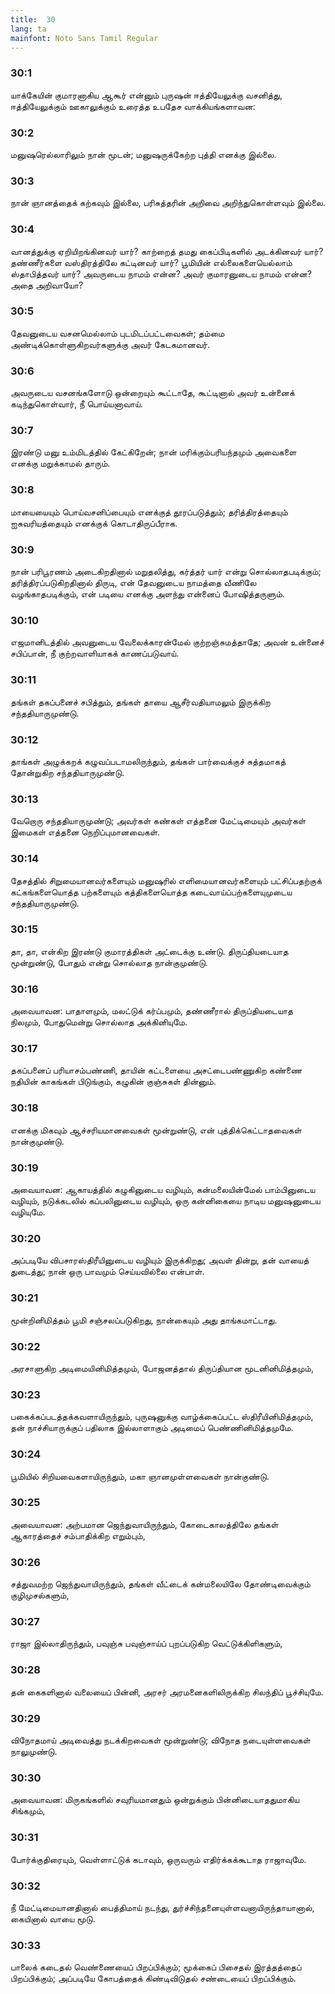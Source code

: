 ```yaml
---
title:  30
lang: ta
mainfont: Noto Sans Tamil Regular
---
```


###  30:1

யாக்கேயின் குமாரனாகிய ஆகூர் என்னும் புருஷன் ஈத்தியேலுக்கு வசனித்து, ஈத்தியேலுக்கும் ஊகாலுக்கும் உரைத்த உபதேச வாக்கியங்களாவன:

###  30:2

மனுஷரெல்லாரிலும் நான் மூடன்; மனுஷருக்கேற்ற புத்தி எனக்கு இல்லை.

###  30:3

நான் ஞானத்தைக் கற்கவும் இல்லை, பரிசுத்தரின் அறிவை அறிந்துகொள்ளவும் இல்லை.

###  30:4

வானத்துக்கு ஏறியிறங்கினவர் யார்? காற்றைத் தமது கைப்பிடிகளில் அடக்கினவர் யார்? தண்ணீர்களை வஸ்திரத்திலே கட்டினவர் யார்? பூமியின் எல்லைகளையெல்லாம் ஸ்தாபித்தவர் யார்? அவருடைய நாமம் என்ன? அவர் குமாரனுடைய நாமம் என்ன? அதை அறிவாயோ?

###  30:5

தேவனுடைய வசனமெல்லாம் புடமிடப்பட்டவைகள்; தம்மை அண்டிக்கொள்ளுகிறவர்களுக்கு அவர் கேடகமானவர்.

###  30:6

அவருடைய வசனங்களோடு ஒன்றையும் கூட்டாதே, கூட்டினால் அவர் உன்னைக் கடிந்துகொள்வார், நீ பொய்யனாவாய்.

###  30:7

இரண்டு மனு உம்மிடத்தில் கேட்கிறேன்; நான் மரிக்கும்பரியந்தமும் அவைகளை எனக்கு மறுக்காமல் தாரும்.

###  30:8

மாயையையும் பொய்வசனிப்பையும் எனக்குத் தூரப்படுத்தும்; தரித்திரத்தையும் ஐசுவரியத்தையும் எனக்குக் கொடாதிருப்பீராக.

###  30:9

நான் பரிபூரணம் அடைகிறதினால் மறுதலித்து, கர்த்தர் யார் என்று சொல்லாதபடிக்கும்; தரித்திரப்படுகிறதினால் திருடி, என் தேவனுடைய நாமத்தை வீணிலே வழங்காதபடிக்கும், என் படியை எனக்கு அளந்து என்னைப் போஷித்தருளும்.

###  30:10

எஜமானிடத்தில் அவனுடைய வேலைக்காரன்மேல் குற்றஞ்சுமத்தாதே; அவன் உன்னைச் சபிப்பான், நீ குற்றவாளியாகக் காணப்படுவாய்.

###  30:11

தங்கள் தகப்பனைச் சபித்தும், தங்கள் தாயை ஆசீர்வதியாமலும் இருக்கிற சந்ததியாருமுண்டு.

###  30:12

தாங்கள் அழுக்கறக் கழுவப்படாமலிருந்தும், தங்கள் பார்வைக்குச் சுத்தமாகத் தோன்றுகிற சந்ததியாருமுண்டு.

###  30:13

வேறொரு சந்ததியாருமுண்டு; அவர்கள் கண்கள் எத்தனை மேட்டிமையும் அவர்கள் இமைகள் எத்தனை நெறிப்புமானவைகள்.

###  30:14

தேசத்தில் சிறுமையானவர்களையும் மனுஷரில் எளிமையானவர்களையும் பட்சிப்பதற்குக் கட்கங்களையொத்த பற்களையும் கத்திகளையொத்த கடைவாய்ப்பற்களையுமுடைய சந்ததியாருமுண்டு.

###  30:15

தா, தா, என்கிற இரண்டு குமாரத்திகள் அட்டைக்கு உண்டு. திருப்தியடையாத மூன்றுண்டு, போதும் என்று சொல்லாத நான்குமுண்டு.

###  30:16

அவையாவன: பாதாளமும், மலட்டுக் கர்ப்பமும், தண்ணீரால் திருப்தியடையாத நிலமும், போதுமென்று சொல்லாத அக்கினியுமே.

###  30:17

தகப்பனைப் பரியாசம்பண்ணி, தாயின் கட்டளையை அசட்டைபண்ணுகிற கண்ணை நதியின் காகங்கள் பிடுங்கும், கழுகின் குஞ்சுகள் தின்னும்.

###  30:18

எனக்கு மிகவும் ஆச்சரியமானவைகள் மூன்றுண்டு, என் புத்திக்கெட்டாதவைகள் நான்குமுண்டு.

###  30:19

அவையாவன: ஆகாயத்தில் கழுகினுடைய வழியும், கன்மலையின்மேல் பாம்பினுடைய வழியும், நடுக்கடலில் கப்பலினுடைய வழியும், ஒரு கன்னிகையை நாடிய மனுஷனுடைய வழியுமே.

###  30:20

அப்படியே விபசாரஸ்திரீயினுடைய வழியும் இருக்கிறது; அவள் தின்று, தன் வாயைத் துடைத்து; நான் ஒரு பாவமும் செய்யவில்லை என்பாள்.

###  30:21

மூன்றினிமித்தம் பூமி சஞ்சலப்படுகிறது, நான்கையும் அது தாங்கமாட்டாது.

###  30:22

அரசாளுகிற அடிமையினிமித்தமும், போஜனத்தால் திருப்தியான மூடனினிமித்தமும்,

###  30:23

பகைக்கப்படத்தக்கவளாயிருந்தும், புருஷனுக்கு வாழ்க்கைப்பட்ட ஸ்திரீயினிமித்தமும், தன் நாச்சியாருக்குப் பதிலாக இல்லாளாகும் அடிமைப் பெண்ணினிமித்தமுமே.

###  30:24

பூமியில் சிறியவைகளாயிருந்தும், மகா ஞானமுள்ளவைகள் நான்குண்டு.

###  30:25

அவையாவன: அற்பமான ஜெந்துவாயிருந்தும், கோடைகாலத்திலே தங்கள் ஆகாரத்தைச் சம்பாதிக்கிற எறும்பும்,

###  30:26

சத்துவமற்ற ஜெந்துவாயிருந்தும், தங்கள் வீட்டைக் கன்மலையிலே தோண்டிவைக்கும் குழிமுசல்களும்,

###  30:27

ராஜா இல்லாதிருந்தும், பவுஞ்சு பவுஞ்சாய்ப் புறப்படுகிற வெட்டுக்கிளிகளும்,

###  30:28

தன் கைகளினால் வலையைப் பின்னி, அரசர் அரமனைகளிலிருக்கிற சிலந்திப் பூச்சியுமே.

###  30:29

விநோதமாய் அடிவைத்து நடக்கிறவைகள் மூன்றுண்டு; விநோத நடையுள்ளவைகள் நாலுமுண்டு.

###  30:30

அவையாவன: மிருகங்களில் சவுரியமானதும் ஒன்றுக்கும் பின்னிடையாததுமாகிய சிங்கமும்,

###  30:31

போர்க்குதிரையும், வெள்ளாட்டுக் கடாவும், ஒருவரும் எதிர்க்கக்கூடாத ராஜாவுமே.

###  30:32

நீ மேட்டிமையானதினால் பைத்திமாய் நடந்து, துர்ச்சிந்தனையுள்ளவனாயிருந்தாயானால், கையினால் வாயை மூடு.

###  30:33

பாலைக் கடைதல் வெண்ணையைப் பிறப்பிக்கும்; மூக்கைப் பிசைதல் இரத்தத்தைப் பிறப்பிக்கும்; அப்படியே கோபத்தைக் கிண்டிவிடுதல் சண்டையைப் பிறப்பிக்கும்.

